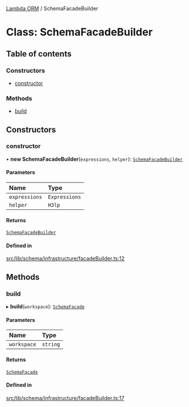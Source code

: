 [Lambda ORM](../README.md) / SchemaFacadeBuilder

# Class: SchemaFacadeBuilder

## Table of contents

### Constructors

- [constructor](SchemaFacadeBuilder.md#constructor)

### Methods

- [build](SchemaFacadeBuilder.md#build)

## Constructors

### constructor

• **new SchemaFacadeBuilder**(`expressions`, `helper`): [`SchemaFacadeBuilder`](SchemaFacadeBuilder.md)

#### Parameters

| Name | Type |
| :------ | :------ |
| `expressions` | `Expressions` |
| `helper` | `H3lp` |

#### Returns

[`SchemaFacadeBuilder`](SchemaFacadeBuilder.md)

#### Defined in

[src/lib/schema/infrastructure/facadeBuilder.ts:12](https://github.com/FlavioLionelRita/lambdaorm-base/blob/8dd385a/src/lib/schema/infrastructure/facadeBuilder.ts#L12)

## Methods

### build

▸ **build**(`workspace`): [`SchemaFacade`](SchemaFacade.md)

#### Parameters

| Name | Type |
| :------ | :------ |
| `workspace` | `string` |

#### Returns

[`SchemaFacade`](SchemaFacade.md)

#### Defined in

[src/lib/schema/infrastructure/facadeBuilder.ts:17](https://github.com/FlavioLionelRita/lambdaorm-base/blob/8dd385a/src/lib/schema/infrastructure/facadeBuilder.ts#L17)

